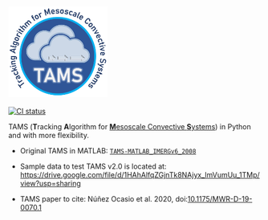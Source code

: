<h1>
  <!-- Token needed while private -->
  <img src="https://raw.githubusercontent.com/knubez/TAMS/main/TAMS-logo.png?token=GHSAT0AAAAAABR6X2C2DKGATHR2IOPCKX6CYRFCQOA"
       alt="TAMS logo" height="180" valign="bottom">
</h1>

[![CI status](https://github.com/knubez/TAMS/actions/workflows/ci.yml/badge.svg)](https://github.com/knubez/TAMS/actions/workflows/ci.yml)

TAMS
(**T**racking **A**lgorithm for [**M**esoscale Convective **S**ystems](https://en.wikipedia.org/wiki/Mesoscale_convective_system))
in Python and with more flexibility.

* Original TAMS in MATLAB: [`TAMS-MATLAB_IMERGv6_2008`](https://github.com/knubez/TAMS/tree/main/TAMS-MATLAB_IMERGv6_2008)

* Sample data to test TAMS v2.0 is located at: https://drive.google.com/file/d/1HAhAlfqZGjnTk8NAjyx_lmVumUu_1TMp/view?usp=sharing

* TAMS paper to cite: Núñez Ocasio et al. 2020, doi:[10.1175/MWR-D-19-0070.1](https://doi.org/10.1175/MWR-D-19-0070.1)

